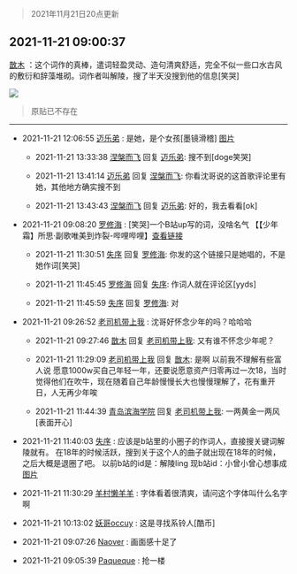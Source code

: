 > 2021年11月21日20点更新
<link rel="stylesheet" href="https://cdn.jsdelivr.net/gh/taotie6/sampleJSON@main/css/photo_show.css">
<meta name="referrer" content="no-referrer" />


 ## 2021-11-21 09:00:37 

 [㪚木](https://www.coolapk.com/feed/31611960?shareKey=YTViMjdjYTI0ZDI5NjE5OWE1NzE~) ：这个词作的真棒，遣词轻盈灵动、造句清爽舒适，完全不似一些口水古风的敷衍和辞藻堆砌。词作者叫解陵，搜了半天没搜到他的信息[笑哭] 

<div class="album">
<img class="img-item" src="http://image.coolapk.com/feed/2021/1121/09/1081091_3b471a86_6436_8732_780@1080x2776.jpeg" />
</div>

> 原贴已不存在 

 ------- 

- 2021-11-21 12:06:55 [迈乐弟](uid=1554109) : 是她，是个女孩[墨镜滑稽] [图片](http://image.coolapk.com/feed/2021/1121/12/1554109_3e5d7635_7614_2419_285@1080x2160.jpeg)

    - 2021-11-21 13:33:38 [涅槃而飞](uid=1128897) 回复 [迈乐弟](uid=1554109): 搜不到[doge笑哭] 

    - 2021-11-21 13:41:14 [迈乐弟](uid=1554109) 回复 [涅槃而飞](uid=1128897): 你看沈哥说的这首歌评论里有她，其他地方确实搜不到 

    - 2021-11-21 13:43:43 [涅槃而飞](uid=1128897) 回复 [迈乐弟](uid=1554109): 好的，我去看看[ok] 

- 2021-11-21 09:08:20 [罗修海](uid=3774701) : [笑哭]一个B站up写的词，没啥名气
【【少年霜】所思·副歌唯美到炸裂-哔哩哔哩】<a class="feed-link-url" href="https://b23.tv/D7S45Ts" title="https://b23.tv/D7S45Ts" target="_blank" rel="nofollow">查看链接</a> 

    - 2021-11-21 11:30:51 [失序](uid=1009107) 回复 [罗修海](uid=3774701): 你发的这个链接只是她唱的，不是她作词[笑哭] 

    - 2021-11-21 11:45:45 [罗修海](uid=3774701) 回复 [失序](uid=1009107): 作词人就在评论区[yyds] 

    - 2021-11-21 11:45:59 [失序](uid=1009107) 回复 [罗修海](uid=3774701): 对 

- 2021-11-21 09:26:52 [老司机带上我](uid=1912353) : 沈哥好怀念少年的吗？哈哈哈 

    - 2021-11-21 09:27:46 [㪚木](uid=1081091) 回复 [老司机带上我](uid=1912353): 又有谁不怀念少年呢？ 

    - 2021-11-21 11:29:09 [老司机带上我](uid=1912353) 回复 [㪚木](uid=1081091): 是啊  以前我不理解有些富人说 愿意1000w买自己年轻一年，还要说愿意资产归零再过一次18，当时觉得他们在吹牛，现在随着自己年龄慢慢长大也慢慢理解了，花有重开日，人无再少年唉 

    - 2021-11-21 11:44:39 [青岛滨海学院](uid=1311045) 回复 [老司机带上我](uid=1912353): 一两黄金一两风[表面开心] 

- 2021-11-21 11:40:03 [失序](uid=1009107) : 应该是b站里的小圈子的作词人，直接搜关键词解陵就有。
在18年的时候活跃，搜到关于这个人的曲子就出现在18年的时候，之后大概是退圈了吧。
以前b站的id是：解陵ling
现b站id：小曾小曾心想事成 [图片](http://image.coolapk.com/feed/2021/1121/11/1009107_953d6efb_6002_6565_190@1080x1920.jpeg)

- 2021-11-21 11:30:29 [羊村懒羊羊](uid=2880661) : 字体看着很清爽，请问这个字体叫什么名字啊 

- 2021-11-21 10:13:02 [妖哥occuy](uid=1388591) : 这是寻找系铃人[酷币] 

- 2021-11-21 09:07:26 [Naover](uid=1953816) : 画面感十足了 

- 2021-11-21 09:05:39 [Paqueque](uid=685582) : 抢一楼 

